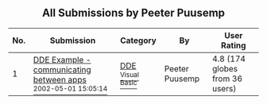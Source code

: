 ﻿<div align="center">

## All Submissions by Peeter Puusemp

</div>

No.  | Submission | Category | By   | User Rating
---- | ---------- | -------- | ---- | -----------
1 | [DDE Example \- communicating between apps<br /><sup>2002-05-01 15:05:14</sup>](https://github.com/Planet-Source-Code/peeter-puusemp-dde-example-communicating-between-apps__1-34285) | [DDE<br /><sup>Visual Basic</sup>](../ByCategory/dde__1-28.md) | Peeter Puusemp | 4.8 (174 globes from 36 users)
